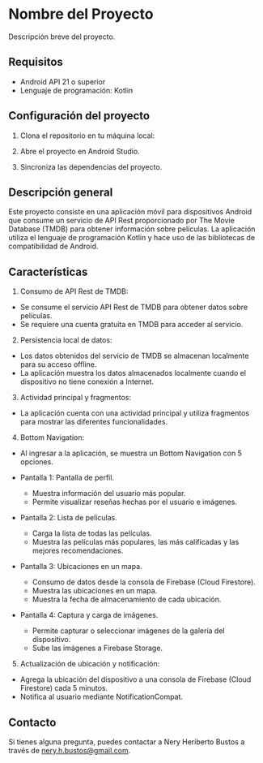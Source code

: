 # Nombre del Proyecto

Descripción breve del proyecto.

## Requisitos

- Android API 21 o superior
- Lenguaje de programación: Kotlin

## Configuración del proyecto

1. Clona el repositorio en tu máquina local: 

2. Abre el proyecto en Android Studio.

3. Sincroniza las dependencias del proyecto.

## Descripción general

Este proyecto consiste en una aplicación móvil para dispositivos Android que consume un servicio de API Rest proporcionado por The Movie Database (TMDB) para obtener información sobre películas. La aplicación utiliza el lenguaje de programación Kotlin y hace uso de las bibliotecas de compatibilidad de Android.

## Características

1. Consumo de API Rest de TMDB:
- Se consume el servicio API Rest de TMDB para obtener datos sobre películas.
- Se requiere una cuenta gratuita en TMDB para acceder al servicio.

2. Persistencia local de datos:
- Los datos obtenidos del servicio de TMDB se almacenan localmente para su acceso offline.
- La aplicación muestra los datos almacenados localmente cuando el dispositivo no tiene conexión a Internet.

3. Actividad principal y fragmentos:
- La aplicación cuenta con una actividad principal y utiliza fragmentos para mostrar las diferentes funcionalidades.

4. Bottom Navigation:
- Al ingresar a la aplicación, se muestra un Bottom Navigation con 5 opciones.

- Pantalla 1: Pantalla de perfil.
    - Muestra información del usuario más popular.
    - Permite visualizar reseñas hechas por el usuario e imágenes.

- Pantalla 2: Lista de películas.
    - Carga la lista de todas las películas.
    - Muestra las películas más populares, las más calificadas y las mejores recomendaciones.

- Pantalla 3: Ubicaciones en un mapa.
    - Consumo de datos desde la consola de Firebase (Cloud Firestore).
    - Muestra las ubicaciones en un mapa.
    - Muestra la fecha de almacenamiento de cada ubicación.

- Pantalla 4: Captura y carga de imágenes.
    - Permite capturar o seleccionar imágenes de la galería del dispositivo.
    - Sube las imágenes a Firebase Storage.

5. Actualización de ubicación y notificación:
- Agrega la ubicación del dispositivo a una consola de Firebase (Cloud Firestore) cada 5 minutos.
- Notifica al usuario mediante NotificationCompat.

## Contacto

Si tienes alguna pregunta, puedes contactar a Nery Heriberto Bustos a través de nery.h.bustos@gmail.com.